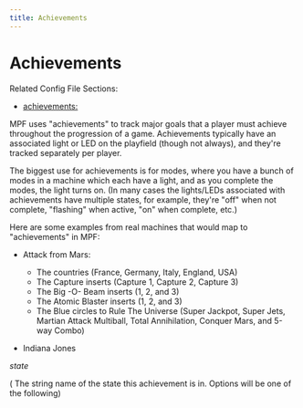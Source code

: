 ```yaml
---
title: Achievements
---
```


# Achievements


Related Config File Sections:

* [achievements:](../../config/achievements.md)

MPF uses "achievements" to track major goals that a player must
achieve throughout the progression of a game. Achievements typically
have an associated light or LED on the playfield (though not always),
and they're tracked separately per player.

The biggest use for achievements is for modes, where you have a bunch of
modes in a machine which each have a light, and as you complete the
modes, the light turns on. (In many cases the lights/LEDs associated
with achievements have multiple states, for example, they're "off"
when not complete, "flashing" when active, "on" when complete, etc.)

Here are some examples from real machines that would map to
"achievements" in MPF:

* Attack from Mars:

    * The countries (France, Germany, Italy, England, USA)
    * The Capture inserts (Capture 1, Capture 2, Capture 3)
    * The Big -O- Beam inserts (1, 2, and 3)
    * The Atomic Blaster inserts (1, 2, and 3)
    * The Blue circles to Rule The Universe (Super Jackpot, Super
      Jets, Martian Attack Multiball, Total Annihilation, Conquer
      Mars, and 5-way Combo)

* Indiana Jones

*state*

(  The string name of the state this achievement is in. Options will be
    one of the following)
